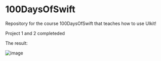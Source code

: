 # 100DaysOfSwift
Repository for the course 100DaysOfSwift that teaches how to use UIkit!

Project 1 and 2 completeded 

The result: 

![image](https://user-images.githubusercontent.com/122572631/235188708-3e7dc4c7-4a90-453b-8225-93fafe7d67be.png)



